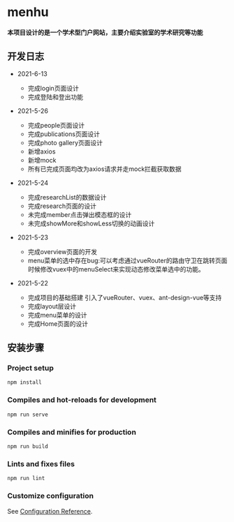 # menhu
**本项目设计的是一个学术型门户网站，主要介绍实验室的学术研究等功能**

## 开发日志
- 2021-6-13
  - 完成login页面设计
  - 完成登陆和登出功能
  
- 2021-5-26
  - 完成people页面设计
  - 完成publications页面设计
  - 完成photo gallery页面设计
  - 新增axios
  - 新增mock
  - 所有已完成页面均改为axios请求并走mock拦截获取数据

- 2021-5-24
  - 完成researchList的数据设计
  - 完成research页面的设计
  - 未完成member点击弹出模态框的设计
  - 未完成showMore和showLess切换的动画设计
  
- 2021-5-23
  - 完成overview页面的开发
  - menu菜单的选中存在bug:可以考虑通过vueRouter的路由守卫在跳转页面时候修改vuex中的menuSelect来实现动态修改菜单选中的功能。  
  
- 2021-5-22
  - 完成项目的基础搭建 引入了vueRouter、vuex、ant-design-vue等支持
  - 完成layout层设计
  - 完成menu菜单的设计
  - 完成Home页面的设计
## 安装步骤
### Project setup
```
npm install
```

### Compiles and hot-reloads for development
```
npm run serve
```

### Compiles and minifies for production
```
npm run build
```

### Lints and fixes files
```
npm run lint
```

### Customize configuration
See [Configuration Reference](https://cli.vuejs.org/config/).
